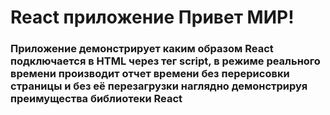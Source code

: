 # React приложение Привет МИР!
### Приложение демонстрирует каким образом React подключается в HTML через тег script, в режиме реального времени производит отчет времени без перерисовки страницы и без её перезагрузки наглядно демонстрируя преимущества библиотеки React
